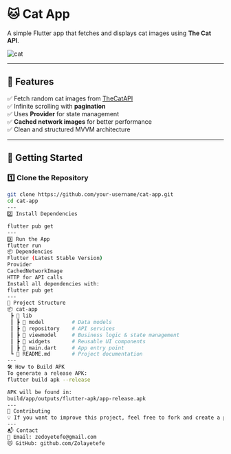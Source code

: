 # 🐱 Cat App  
A simple Flutter app that fetches and displays cat images using **The Cat API**.

![cat](https://github.com/user-attachments/assets/cac991bf-ddc1-4632-b48d-a5127b98b7af) <!-- Replace with an actual screenshot URL -->

---

## 📌 Features
✅ Fetch random cat images from [TheCatAPI](https://thecatapi.com/)  
✅ Infinite scrolling with **pagination**  
✅ Uses **Provider** for state management  
✅ **Cached network images** for better performance  
✅ Clean and structured MVVM architecture  

---

## 🚀 Getting Started

### 1️⃣ Clone the Repository
```sh
git clone https://github.com/your-username/cat-app.git
cd cat-app
---
2️⃣ Install Dependencies

flutter pub get
---
3️⃣ Run the App
flutter run
📦 Dependencies
Flutter (Latest Stable Version)
Provider
CachedNetworkImage
HTTP for API calls
Install all dependencies with:
flutter pub get
---
📂 Project Structure
📦 cat-app
 ┣ 📂 lib
 ┃ ┣ 📂 model         # Data models
 ┃ ┣ 📂 repository    # API services
 ┃ ┣ 📂 viewmodel     # Business logic & state management
 ┃ ┣ 📂 widgets       # Reusable UI components
 ┃ ┣ 📜 main.dart     # App entry point
 ┗ 📜 README.md       # Project documentation
---
🛠 How to Build APK
To generate a release APK:
flutter build apk --release

APK will be found in:
build/app/outputs/flutter-apk/app-release.apk
---
🤝 Contributing
💡 If you want to improve this project, feel free to fork and create a pull request!
---
📬 Contact
📧 Email: zedoyetefe@gmail.com
🐱 GitHub: github.com/Zolayetefe


